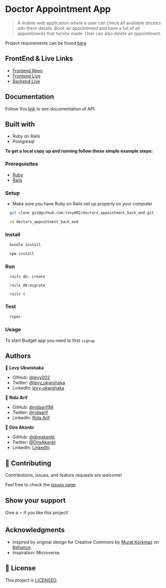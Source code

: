 # Doctor Appointment App

> A mobile web application where a user can check all available doctors adn therir details. Book an appointment and have a list of all appointments that he/she made. User can also delete an appointment.

Project requirements can be found [here](https://github.com/microverseinc/curriculum-final-capstone/blob/main/projects/business_requirements.md)

## FrontEnd & Live Links
- [Frontend Repo](https://github.com/ridaarif98/doctors_appointment_front_end)
- [Frontend Live](https://appointment-app-frontend.netlify.app/)
- [Backend Live](https://doctor-appoitmtment-backend.herokuapp.com/api/v1/doctors)

## Documentation
Follow this [link](https://doctor-appoitmtment-backend.herokuapp.com/api-docs/index.html) to see documentation of API.

## Built with
- Ruby on Rails
- Postgresql

**To get a local copy up and running follow these simple example steps:**
### Prerequisites

- [Ruby](https://www.ruby-lang.org/en/)
- [Rails](https://gorails.com/)

### Setup

- Make sure you have Ruby on Rails set up properly on your computer

``` sh 
  git clone git@github.com:levy002/doctors_appointment_back_end.git
``` 
``` sh 
  cd doctors_appointment_back_end
```

### Install

```sh
  bundle install
```

```sh
  npm install
```
### Run

```
  rails db: create
```

```
  rails db:migrate
```

```
  rails s
```

### Test

```sh
  rspec
```
### Usage

To start Budget app you need to first `signup`

## Authors

👤 **Levy Ukwishaka**

- GitHub: [@levy002](https://github.com/levy002)
- Twitter: [ @levy_ukwishaka](https://twitter.com/levy_ukwishaka)
- LinkedIn: [levy-ukwishaka](https://www.linkedin.com/in/levy-ukwishaka)


👤 **Rida Arif**

- GitHub: [@ridaarif98](https://github.com/ridaarif98)
- Twitter: [@ridaarif](https://twitter.com/Rida29984906)
- LinkedIn: [Rida Arif](https://www.linkedin.com/in/rida-arif-90945520b/)

👤 **Dire Akanbi**
- GitHub: [@direakanbi](https://github.com/direakanbi)
- Twitter: [@DireAkanbi](https://twitter.com/DireAkanbi)
- LinkedIn: [LinkedIn](https://www.linkedin.com/dire-akanbi/)

## 🤝 Contributing

Contributions, issues, and feature requests are welcome!

Feel free to check the [issues page](https://github.com/levy002/doctors_appointment_back_end/issues).

## Show your support

Give a ⭐️ if you like this project!

## Acknowledgments

- Inspired by original design for Creative Commons by [Murat Korkmaz](https://www.behance.net/muratk) on [Behance](https://www.behance.net/gallery/26425031/Vespa-Responsive-Redesign).
- Inspiration: Microverse

## 📝 License

This project is [LICENSED](https://github.com/levy002/doctors_appointment_back_end//blob/dev/LICENSE).
